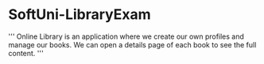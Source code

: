 # SoftUni-LibraryExam 
''' Online Library is an application where we create our own profiles and manage our books. 
We can open a details page of each book to see the full content. '''

